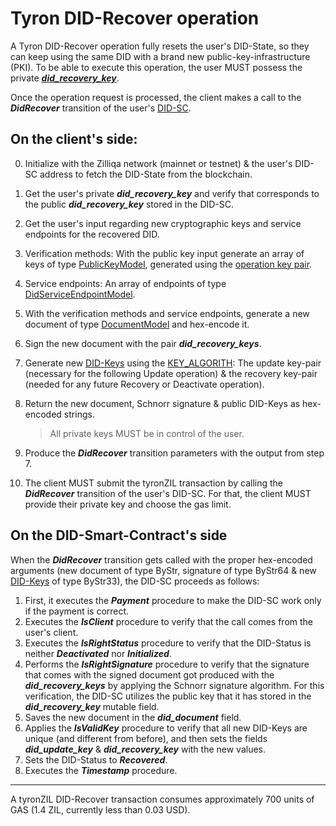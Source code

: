# Tyron DID-Recover operation

A Tyron DID-Recover operation fully resets the user's DID-State, so they can keep using the same DID with a brand new public-key-infrastructure (PKI). To be able to execute this operation, the user MUST possess the private [***did_recovery_key***](../protocol-parameters.md#did-keys).

Once the operation request is processed, the client makes a call to the ***DidRecover*** transition of the user's [DID-SC](../smart-contracts/DID-SC.md).

## On the client's side:

0. Initialize with the Zilliqa network (mainnet or testnet) & the user's DID-SC address to fetch the DID-State from the blockchain.
1. Get the user's private ***did_recovery_key*** and verify that corresponds to the public ***did_recovery_key*** stored in the DID-SC.
2. Get the user's input regarding new cryptographic keys and service endpoints for the recovered DID.
3. Verification methods: With the public key input generate an array of keys of type [PublicKeyModel](../implementation/models.md#public-key-model), generated using the [operation key pair](../protocol-parameters.md#operation-key-pair).
3. Service endpoints: An array of endpoints of type [DidServiceEndpointModel](../implementation/models.md#did-service-endpoint-model).
4. With the verification methods and service endpoints, generate a new document of type [DocumentModel](../implementation/models.md#document-model) and hex-encode it.
5. Sign the new document with the pair ***did_recovery_keys***. 
6. Generate new [DID-Keys](../protocol-parameters.md#did-keys) using the [KEY_ALGORITH](../protocol-parameters.md#operation-key-algorithm): The update key-pair (necessary for the following Update operation) & the recovery key-pair (needed for any future Recovery or Deactivate operation).
7. Return the new document, Schnorr signature & public DID-Keys as hex-encoded strings.

    > All private keys MUST be in control of the user.

10. Produce the ***DidRecover*** transition parameters with the output from step 7.
11. The client MUST submit the tyronZIL transaction by calling the ***DidRecover*** transition of the user's DID-SC. For that, the client MUST provide their private key and choose the gas limit.

## On the DID-Smart-Contract's side

When the ***DidRecover*** transition gets called with the proper hex-encoded arguments (new document of type ByStr, signature of type ByStr64 & new [DID-Keys](../protocol-parameters.md#did-keys) of type ByStr33), the DID-SC proceeds as follows:

1. First, it executes the  ***Payment*** procedure to make the DID-SC work only if the payment is correct.
2. Executes the ***IsClient*** procedure to verify that the call comes from the user's client.
3. Executes the ***IsRightStatus*** procedure to verify that the DID-Status is neither ***Deactivated*** nor ***Initialized***.
4. Performs the ***IsRightSignature*** procedure to verify that the signature that comes with the signed document got produced with the ***did_recovery_keys*** by applying the Schnorr signature algorithm. For this verification, the DID-SC utilizes the public key that it has stored in the ***did_recovery_key*** mutable field. 
5. Saves the new document in the ***did_document*** field.
6. Applies the ***IsValidKey*** procedure to verify that all new DID-Keys are unique (and different from before), and then sets the fields ***did_update_key*** & ***did_recovery_key*** with the new values.
7. Sets the DID-Status to ***Recovered***.
8. Executes the ***Timestamp*** procedure.

---

A tyronZIL DID-Recover transaction consumes approximately 700 units of GAS (1.4 ZIL, currently less than 0.03 USD).
